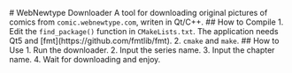 #   W e b N e w t y p e   D o w n l o a d e r  
  
 A   t o o l   f o r   d o w n l o a d i n g   o r i g i n a l   p i c t u r e s   o f   c o m i c s   f r o m   ` c o m i c . w e b n e w t y p e . c o m ` ,   w r i t e n   i n   Q t / C + + .  
  
 # #   H o w   t o   C o m p i l e  
  
 1 .   E d i t   t h e   ` f i n d _ p a c k a g e ( ) `   f u n c t i o n   i n   ` C M a k e L i s t s . t x t ` .   T h e   a p p l i c a t i o n   n e e d s   Q t 5   a n d   [ f m t ] ( h t t p s : / / g i t h u b . c o m / f m t l i b / f m t ) .  
 2 .   ` c m a k e `   a n d   ` m a k e ` .  
  
 # #   H o w   t o   U s e  
  
 1 .   R u n   t h e   d o w n l o a d e r .  
 2 .   I n p u t   t h e   s e r i e s   n a m e .  
 3 .   I n p u t   t h e   c h a p t e r   n a m e .  
 4 .   W a i t   f o r   d o w n l o a d i n g   a n d   e n j o y .  
 